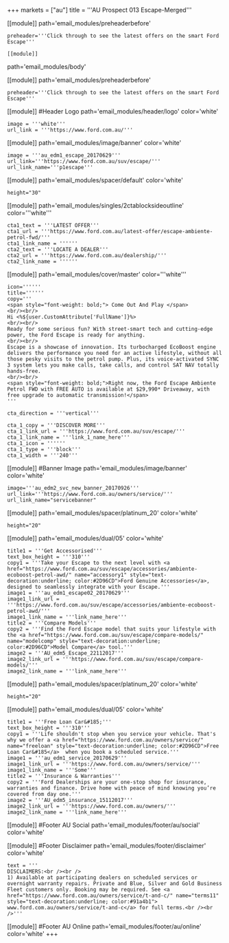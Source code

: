 +++
markets = ["au"]
title = '''AU Prospect 013 Escape-Merged'''


[[module]]
path='email_modules/preheaderbefore'

	preheader='''Click through to see the latest offers on the smart Ford Escape'''

	[[module]]
path='email_modules/body'


[[module]]
path='email_modules/preheaderbefore'


	preheader='''Click through to see the latest offers on the smart Ford Escape'''
    
[[module]] #Header Logo
path='email_modules/header/logo'
color='white'

	image = '''white'''
	url_link = '''https://www.ford.com.au/'''
 
[[module]]
path='email_modules/image/banner'
color='white'

    image = '''au_edm1_escape_20170629'''
	url_link='''https://www.ford.com.au/suv/escape/'''
	url_link_name='''p1escape''' 

[[module]]
path='email_modules/spacer/default'
color='white'

	height="30"
    
[[module]]
path='email_modules/singles/2ctablocksideoutline'
color='''white'''

	cta1_text = '''LATEST OFFER'''
	cta1_url = '''https://www.ford.com.au/latest-offer/escape-ambiente-petrol-fwd/'''
	cta1_link_name = ''''''
	cta2_text = '''LOCATE A DEALER'''
	cta2_url = '''https://www.ford.com.au/dealership/'''
	cta2_link_name = ''''''

[[module]]
path='email_modules/cover/master'
color='''white'''

	icon=''''''
	title=''''''
	copy='''
    <span style="font-weight: bold;"> Come Out And Play </span>
    <br/><br/>
    Hi <%${user.CustomAttribute['FullName']}%>
    <br/><br/>
    Ready for some serious fun? With street-smart tech and cutting-edge power, the Ford Escape is ready for anything.
    <br/><br/>
    Escape is a showcase of innovation. Its turbocharged EcoBoost engine delivers the performance you need for an active lifestyle, without all those pesky visits to the petrol pump. Plus, its voice-activated SYNC 3 system lets you make calls, take calls, and control SAT NAV totally hands-free. 
    <br/><br/> 
    <span style="font-weight: bold;">Right now, the Ford Escape Ambiente Petrol FWD with FREE AUTO is available at $29,990* Driveaway, with free upgrade to automatic transmission!</span> 
    '''
    
	cta_direction = '''vertical'''

	cta_1_copy = '''DISCOVER MORE'''
	cta_1_link_url = '''https://www.ford.com.au/suv/escape/'''
	cta_1_link_name = '''link_1_name_here'''
	cta_1_icon = ''''''
	cta_1_type = '''block'''
	cta_1_width = '''240'''
    

[[module]] #Banner Image
path='email_modules/image/banner'
color='white'

	image='''au_edm2_svc_new_banner_20170926'''
	url_link='''https://www.ford.com.au/owners/service/'''
	url_link_name="servicebanner"

[[module]]
path='email_modules/spacer/platinum_20'
color='white'

	height="20"
    
[[module]]
path='email_modules/dual/05'
color='white'

    title1 = '''Get Accessorised'''
    text_box_height = '''310'''
	copy1 = '''Take your Escape to the next level with <a href="https://www.ford.com.au/suv/escape/accessories/ambiente-ecoboost-petrol-awd/" name="accessory1" style="text-decoration:underline; color:#2D96CD">Ford Genuine Accessories</a>, designed to seamlessly integrate with your Escape.'''
	image1 = '''au_edm1_escape02_20170629'''
	image1_link_url = '''https://www.ford.com.au/suv/escape/accessories/ambiente-ecoboost-petrol-awd/'''
	image1_link_name = '''link_name_here'''
	title2 = '''Compare Models'''
	copy2 = '''Find the Ford Escape model that suits your lifestyle with the <a href="https://www.ford.com.au/suv/escape/compare-models/" name="modelcomp" style="text-decoration:underline; color:#2D96CD">Model Compare</a> tool.'''
	image2 = '''AU_edm5_Escape_22112017'''
	image2_link_url = '''https://www.ford.com.au/suv/escape/compare-models/'''
	image2_link_name = '''link_name_here'''
	
    
[[module]]
path='email_modules/spacer/platinum_20'
color='white'

	height="20"

[[module]]
path='email_modules/dual/05'
color='white'

	title1 = '''Free Loan Car&#185;'''
    text_box_height = '''310'''
	copy1 = '''Life shouldn't stop when you service your vehicle. That's why we offer a <a href="https://www.ford.com.au/owners/service/" name="freeloan" style="text-decoration:underline; color:#2D96CD">Free Loan Car&#185</a>  when you book a scheduled service.'''
	image1 = '''au_edm1_service_20170629'''
	image1_link_url = '''https://www.ford.com.au/owners/service/'''
	image1_link_name = '''Some'''
	title2 = '''Insurance & Warranties'''
	copy2 = '''Ford Dealerships are your one-stop shop for insurance, warranties and finance. Drive home with peace of mind knowing you’re covered from day one.'''
	image2 = '''AU_edm5_insurance_15112017'''
	image2_link_url = '''https://www.ford.com.au/owners/'''
	image2_link_name = '''link_name_here'''

[[module]] #Footer AU Social
path='email_modules/footer/au/social'
color='white'

[[module]] #Footer Disclaimer
path='email_modules/footer/disclaimer'
color='white'

	text = '''
    DISCLAIMERS:<br /><br />
    1) Available at participating dealers on scheduled services or overnight warranty repairs. Private and Blue, Silver and Gold Business Fleet customers only. Booking may be required. See <a href="https://www.ford.com.au/owners/service/t-and-c/" name="terms11" style="text-decoration:underline; color:#91a4b1"> www.ford.com.au/owners/service/t-and-c</a> for full terms.<br /><br />'''

[[module]] #Footer AU Online
path='email_modules/footer/au/online'
color='white'
+++
